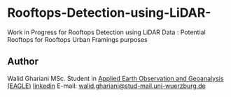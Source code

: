 # Rooftops-Detection-using-LiDAR-
Work in Progress for Rooftops Detection using LiDAR Data : Potential Rooftops for Rooftops Urban Framings purposes

## Author
Walid Ghariani MSc. Student in [Applied Earth Observation and Geoanalysis (EAGLE)](http://eagle-science.org/) [linkedin](https://www.linkedin.com/in/walid-ghariani-893365138/) E-mail: walid.ghariani@stud-mail.uni-wuerzburg.de
